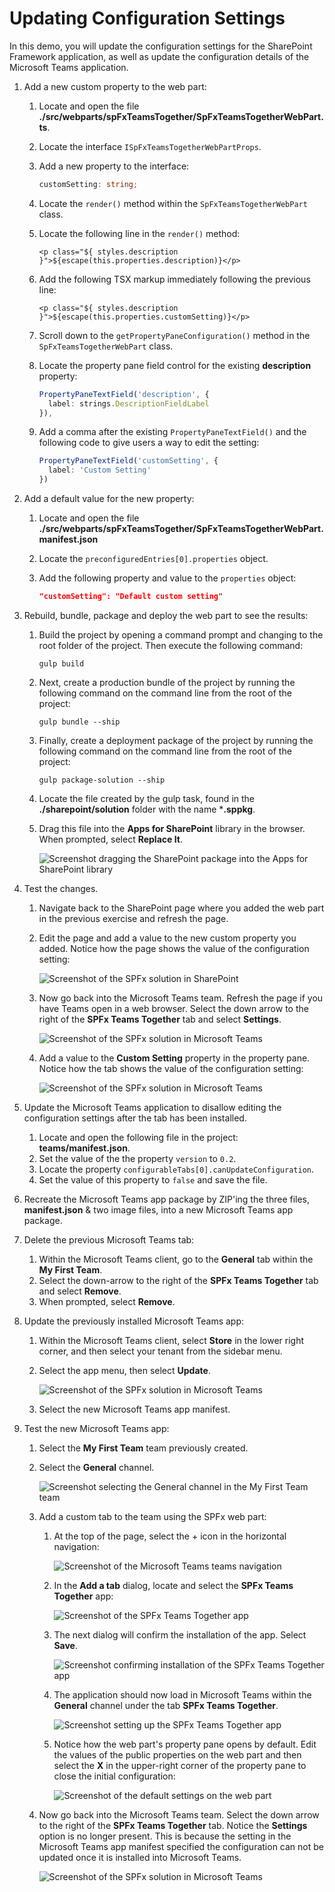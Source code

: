 # Updating Configuration Settings

In this demo, you will update the configuration settings for the SharePoint Framework application, as well as update the configuration details of the Microsoft Teams application.

1. Add a new custom property to the web part:
    1. Locate and open the file **./src/webparts/spFxTeamsTogether/SpFxTeamsTogetherWebPart.ts**.
    1. Locate the interface `ISpFxTeamsTogetherWebPartProps`.
    1. Add a new property to the interface:

        ```ts
        customSetting: string;
        ```

    1. Locate the `render()` method within the `SpFxTeamsTogetherWebPart` class.
    1. Locate the following line in the `render()` method:

        ```tsx
        <p class="${ styles.description }">${escape(this.properties.description)}</p>
        ```

    1. Add the following TSX markup immediately following the previous line:

        ```tsx
        <p class="${ styles.description }">${escape(this.properties.customSetting)}</p>
        ```

    1. Scroll down to the `getPropertyPaneConfiguration()` method in the `SpFxTeamsTogetherWebPart` class.
    1. Locate the property pane field control for the existing **description** property:

        ```ts
        PropertyPaneTextField('description', {
          label: strings.DescriptionFieldLabel
        }),
        ```

    1. Add a comma after the existing `PropertyPaneTextField()` and the following code to give users a way to edit the setting:

        ```ts
        PropertyPaneTextField('customSetting', {
          label: 'Custom Setting'
        })
        ```

1. Add a default value for the new property:
    1. Locate and open the file **./src/webparts/spFxTeamsTogether/SpFxTeamsTogetherWebPart.manifest.json**
    1. Locate the `preconfiguredEntries[0].properties` object.
    1. Add the following property and value to the `properties` object:

        ```json
        "customSetting": "Default custom setting"
        ```

1. Rebuild, bundle, package and deploy the web part to see the results:
    1. Build the project by opening a command prompt and changing to the root folder of the project. Then execute the following command:

        ```shell
        gulp build
        ```

    1. Next, create a production bundle of the project by running the following command on the command line from the root of the project:

        ```shell
        gulp bundle --ship
        ```

    1. Finally, create a deployment package of the project by running the following command on the command line from the root of the project:

        ```shell
        gulp package-solution --ship
        ```

    1. Locate the file created by the gulp task, found in the **./sharepoint/solution** folder with the name ***.sppkg**.
    1. Drag this file into the **Apps for SharePoint** library in the browser. When prompted, select **Replace It**.

        ![Screenshot dragging the SharePoint package into the Apps for SharePoint library](../../Images/updateSolution-01.png)

1. Test the changes.
    1. Navigate back to the SharePoint page where you added the web part in the previous exercise and refresh the page.
    1. Edit the page and add a value to the new custom property you added. Notice how the page shows the value of the configuration setting:

        ![Screenshot of the SPFx solution in SharePoint](../../Images/updateSettings-01.png)

    1. Now go back into the Microsoft Teams team. Refresh the page if you have Teams open in a web browser. Select the down arrow to the right of the **SPFx Teams Together** tab and select **Settings**.

        ![Screenshot of the SPFx solution in Microsoft Teams](../../Images/updateSettings-02.png)

    1. Add a value to the **Custom Setting** property in the property pane. Notice how the tab shows the value of the configuration setting:

        ![Screenshot of the SPFx solution in Microsoft Teams](../../Images/updateSettings-03.png)

1. Update the Microsoft Teams application to disallow editing the configuration settings after the tab has been installed.
    1. Locate and open the following file in the project: **teams/manifest.json**.
    1. Set the value of the the property `version` to `0.2`.
    1. Locate the property `configurableTabs[0].canUpdateConfiguration`.
    1. Set the value of this property to `false` and save the file.
1. Recreate the Microsoft Teams app package by ZIP'ing the three files, **manifest.json** & two image files, into a new Microsoft Teams app package.
1. Delete the previous Microsoft Teams tab:
    1. Within the Microsoft Teams client, go to the **General** tab within the **My First Team**.
    1. Select the down-arrow to the right of the **SPFx Teams Together** tab and select **Remove**.
    1. When prompted, select **Remove**.
1. Update the previously installed Microsoft Teams app:
    1. Within the Microsoft Teams client, select **Store** in the lower right corner, and then select your tenant from the sidebar menu.
    1. Select the app menu, then select **Update**.

        ![Screenshot of the SPFx solution in Microsoft Teams](../../Images/updateSettings-04.png)

    1. Select the new Microsoft Teams app manifest.
1. Test the new Microsoft Teams app:
    1. Select the **My First Team** team previously created.
    1. Select the **General** channel.

        ![Screenshot selecting the General channel in the My First Team team](../../Images/addTab-01.png)

    1. Add a custom tab to the team using the SPFx web part:
        1. At the top of the page, select the + icon in the horizontal navigation:

            ![Screenshot of the Microsoft Teams teams navigation](../../Images/addTab-02.png)

        1. In the **Add a tab** dialog, locate and select the **SPFx Teams Together** app:

            ![Screenshot of the SPFx Teams Together app](../../Images/addTab-09.png)

        1. The next dialog will confirm the installation of the app. Select **Save**.

            ![Screenshot confirming installation of the SPFx Teams Together app](../../Images/addTab-07.png)

        1. The application should now load in Microsoft Teams within the **General** channel under the tab **SPFx Teams Together**.

            ![Screenshot setting up the SPFx Teams Together app](../../Images/addTab-08.png)

        1. Notice how the web part's property pane opens by default. Edit the values of the public properties on the web part and then select the **X** in the upper-right corner of the property pane to close the initial configuration:

            ![Screenshot of the default settings on the web part](../../Images/updateSettings-05.png)

    1. Now go back into the Microsoft Teams team. Select the down arrow to the right of the **SPFx Teams Together** tab. Notice the **Settings** option is no longer present. This is because the setting in the Microsoft Teams app manifest specified the configuration can not be updated once it is installed into Microsoft Teams.

        ![Screenshot of the SPFx solution in Microsoft Teams](../../Images/updateSettings-06.png)
